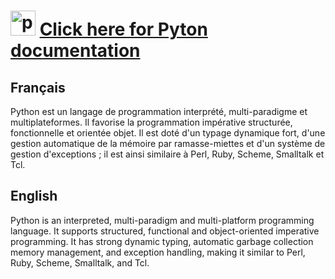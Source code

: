  # <img src="https://devicons.github.io/devicon/devicon.git/icons/python/python-original.svg" alt="python" width="40" height="40"/>  [Click here for Pyton documentation](https://docs.python.org/3/index.html)

## Français
Python est un langage de programmation interprété, multi-paradigme et multiplateformes. Il favorise la programmation impérative structurée, fonctionnelle et orientée objet. Il est doté d'un typage dynamique fort, d'une gestion automatique de la mémoire par ramasse-miettes et d'un système de gestion d'exceptions ; il est ainsi similaire à Perl, Ruby, Scheme, Smalltalk et Tcl.

## English
Python is an interpreted, multi-paradigm and multi-platform programming language. It supports structured, functional and object-oriented imperative programming. It has strong dynamic typing, automatic garbage collection memory management, and exception handling, making it similar to Perl, Ruby, Scheme, Smalltalk, and Tcl.
